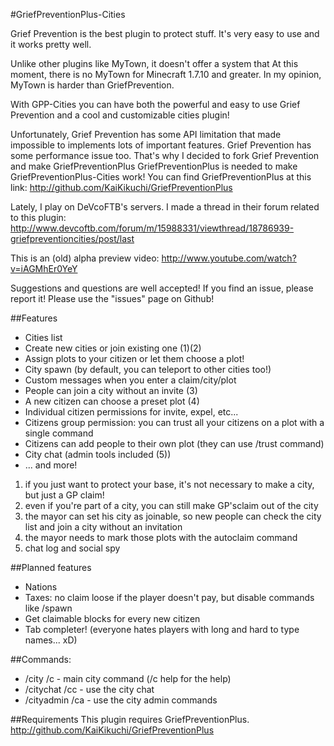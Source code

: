 #GriefPreventionPlus-Cities

Grief Prevention is the best plugin to protect stuff.
It's very easy to use and it works pretty well.

Unlike other plugins like MyTown, it doesn't offer a system that 
At this moment, there is no MyTown for Minecraft 1.7.10 and greater. In my opinion, MyTown is harder than GriefPrevention.

With GPP-Cities you can have both the powerful and easy to use Grief Prevention and a cool and customizable cities plugin!

Unfortunately, Grief Prevention has some API limitation that made impossible to implements lots of important features.
Grief Prevention has some performance issue too. That's why I decided to fork Grief Prevention and make GriefPreventionPlus
GriefPreventionPlus is needed to make GriefPreventionPlus-Cities work!
You can find GriefPreventionPlus at this link: http://github.com/KaiKikuchi/GriefPreventionPlus

Lately, I play on DeVcoFTB's servers. I made a thread in their forum related to this plugin:
http://www.devcoftb.com/forum/m/15988331/viewthread/18786939-griefpreventioncities/post/last

This is an (old) alpha preview video: http://www.youtube.com/watch?v=iAGMhEr0YeY

Suggestions and questions are well accepted! If you find an issue, please report it!
Please use the "issues" page on Github!

##Features
- Cities list
- Create new cities or join existing one (1)(2)
- Assign plots to your citizen or let them choose a plot!
- City spawn (by default, you can teleport to other cities too!)
- Custom messages when you enter a claim/city/plot
- People can join a city without an invite (3)
- A new citizen can choose a preset plot (4)
- Individual citizen permissions for invite, expel, etc...
- Citizens group permission: you can trust all your citizens on a plot with a single command
- Citizens can add people to their own plot (they can use /trust command)
- City chat (admin tools included (5))
- ... and more!

1. if you just want to protect your base, it's not necessary to make a city, but just a GP claim!
2. even if you're part of a city, you can still make GP'sclaim out of the city
3. the mayor can set his city as joinable, so new people can check the city list and join a city without an invitation
4. the mayor needs to mark those plots with the autoclaim command
5. chat log and social spy

##Planned features
- Nations
- Taxes: no claim loose if the player doesn't pay, but disable commands like /spawn
- Get claimable blocks for every new citizen
- Tab completer! (everyone hates players with long and hard to type names... xD)

##Commands:
- /city /c - main city command (/c help for the help)
- /citychat /cc - use the city chat
- /cityadmin /ca - use the city admin commands

##Requirements
This plugin requires GriefPreventionPlus. http://github.com/KaiKikuchi/GriefPreventionPlus